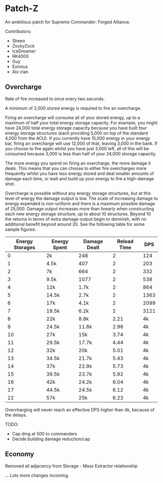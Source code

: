 Patch-Z
=======

An ambitious patch for Supreme Commander: Forged Alliance.

Contributors:

 - Sheeo
 - ZockyZock
 - IceDreamer
 - RK4000
 - Guy
 - Eximius
 - AIx clan

Overcharge
----------

Rate of fire increased to once every two seconds.


A minimum of 2,000 stored energy is required to fire an overcharge.

Firing an overcharge will consume all of your stored energy, up to a maximum of half your total energy storage capacity.
For example, you might have 24,000 total energy storage capacity because you have built four energy storage structures (each providing 5,000 on top of the standard 4,000 from the ACU).
If you currently have 15,000 energy in your energy bar, firing an overcharge will use 12,000 of that, leaving 3,000 in the bank.
If you choose to fire again whilst you have just 3,000 left, all of this will be consumed because 3,000 is less than half of your 24,000 storage capacity.

The more energy you spend on firing an overcharge, the more damage it deals.
This means that you can choose to either fire overcharges more frequently whilst you have less energy stored and deal smaller amounts of damage each time, or wait and build up your energy to fire a high-damage shot.

Overcharge is possible without any energy storage structures, but at this level of energy the damage output is low.
The scale of increasing damage to energy expended is non-uniform and there is a maximum possible damage of 25,000.
Damage output increases more than linearly when constructing each new energy storage structure, up to about 10 structures.
Beyond 10 the returns in terms of extra damage output begin to deminish, with no additional benefit beyond around 20.
See the following table for some sample figures:


Energy Storages | Energy Spent | Damage Dealt | Reload Time | DPS
----------------|--------------|--------------|-------------|------
 0              | 2k           | 248          | 2           | 124
 1              | 4.5k         | 407          | 2           | 203
 2              | 7k           | 664          | 2           | 332
 3              | 9.5k         | 1077         | 2           | 538
 4              | 12k          | 1.7k         | 2           | 864
 5              | 14.5k        | 2.7k         | 2           | 1363
 6              | 17k          | 4.1k         | 2           | 2099
 7              | 19.5k        | 6.2k         | 2           | 3121
 8              | 22k          | 8.8k         | 2.21        | 4k
 9              | 24.5k        | 11.8k        | 2.96        | 4k
 10             | 27k          | 15k          | 3.74        | 4k
 11             | 29.5k        | 17.7k        | 4.44        | 4k
 12             | 32k          | 20k          | 5.01        | 4k
 13             | 34.5k        | 21.7k        | 5.43        | 4k
 14             | 37k          | 22.9k        | 5.73        | 4k
 15             | 39.5k        | 23.7k        | 5.92        | 4k
 16             | 42k          | 24.2k        | 6.04        | 4k
 17             | 44.5k        | 24.5k        | 6.12        | 4k
 22             | 57k          | 25k          | 6.23        | 4k



Overcharging will never reach an effective DPS higher than 4k, because of the
delays.


TODO:
  - Cap dmg at 500 to commanders
  - Decide building damage reduction/cap


Economy
-------

Removed all adjacency from Storage - Mass Extractor relationship

... Lots more changes incoming.
